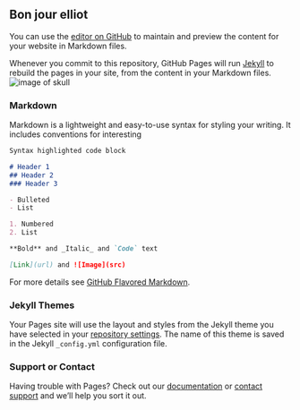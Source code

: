 ## Bon jour elliot
You can use the [editor on GitHub](https://github.com/scsa007316/Webpage/edit/gh-pages/index.md) to maintain and preview the content for your website in Markdown files.

Whenever you commit to this repository, GitHub Pages will run [Jekyll](https://jekyllrb.com/) to rebuild the pages in your site, from the content in your Markdown files.
![image of skull](https://www.google.com/url?sa=i&url=https%3A%2F%2Fwww.livescience.com%2Fgolden-ratio-human-skull.html&psig=AOvVaw2Qb053EI86TdzlLPCYR-ti&ust=1598610613522000&source=images&cd=vfe&ved=0CAIQjRxqFwoTCODrt-CWu-sCFQAAAAAdAAAAABAD)
### Markdown

Markdown is a lightweight and easy-to-use syntax for styling your writing. It includes conventions for
interesting

```markdown
Syntax highlighted code block

# Header 1
## Header 2
### Header 3

- Bulleted
- List

1. Numbered
2. List

**Bold** and _Italic_ and `Code` text

[Link](url) and ![Image](src)
```

For more details see [GitHub Flavored Markdown](https://guides.github.com/features/mastering-markdown/).

### Jekyll Themes

Your Pages site will use the layout and styles from the Jekyll theme you have selected in your [repository settings](https://github.com/scsa007316/Webpage/settings). The name of this theme is saved in the Jekyll `_config.yml` configuration file.

### Support or Contact

Having trouble with Pages? Check out our [documentation](https://docs.github.com/categories/github-pages-basics/) or [contact support](https://github.com/contact) and we’ll help you sort it out.
